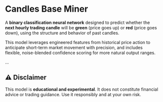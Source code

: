 # Candles Base Miner

A **binary classification neural network** designed to predict whether the **next hourly trading candle** will be **green** (price goes up) or **red** (price goes down), using the structure and behavior of past candles.

This model leverages engineered features from historical price action to anticipate short-term market movement with precision, and includes flexible, noise-blended confidence scoring for more natural output ranges.

...

## ⚠️ Disclaimer

This model is **educational and experimental**. It does not constitute financial advice or trading guidance. Use it responsibly and at your own risk.